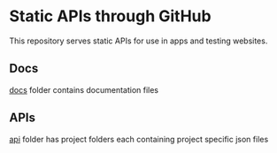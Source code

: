 # Static APIs through GitHub
This repository serves static APIs for use in apps and testing websites.

## Docs
[docs](./docs) folder contains documentation files

## APIs
[api](./api) folder has project folders each containing project specific json files

